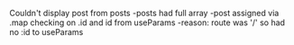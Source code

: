 Couldn't display post from posts
-posts had full array
-post assigned via .map checking on .id and id from useParams
-reason: route was '/' so had no :id to useParams

